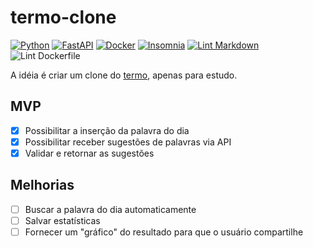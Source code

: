 # termo-clone

[![Python](https://img.shields.io/badge/python-%2314354C.svg?style=flat&logo=python&logoColor=white)](https://www.python.org/)
[![FastAPI](https://img.shields.io/badge/FastAPI-005571?style=flat&logo=fastapi)](https://fastapi.tiangolo.com/)
[![Docker](https://img.shields.io/badge/docker-%230db7ed.svg?style=flat&logo=docker&logoColor=white)](https://www.docker.com/)
[![Insomnia](https://img.shields.io/badge/Insomnia-black?style=flat&logo=insomnia&logoColor=5849BE)](https://insomnia.rest/)
[![Lint Markdown](https://github.com/renanstn/termo-clone/actions/workflows/markdown-lint.yaml/badge.svg)](https://github.com/renanstn/termo-clone/actions/workflows/markdown-lint.yaml)
![Lint Dockerfile](https://github.com/renanstn/termo-clone/actions/workflows/dockerfile-lint.yaml/badge.svg)

A idéia é criar um clone do [termo](https://term.ooo/), apenas para estudo.

## MVP

- [x] Possibilitar a inserção da palavra do dia
- [x] Possibilitar receber sugestões de palavras via API
- [x] Validar e retornar as sugestões

## Melhorias

- [ ] Buscar a palavra do dia automaticamente
- [ ] Salvar estatísticas
- [ ] Fornecer um "gráfico" do resultado para que o usuário compartilhe
